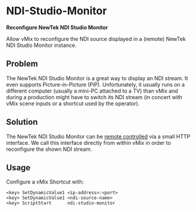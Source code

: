 
NDI-Studio-Monitor
==================

**Reconfigure NewTek NDI Studio Monitor**

Allow vMix to reconfigure the NDI source displayed in a (remote) NewTek
NDI Studio Monitor instance.

Problem
-------

The NewTek NDI Studio Monitor is a great way to display an NDI stream.
It even supports Picture-in-Picture (PiP). Unfortunately, it usually
runs on a different computer (usually a mini-PC attached to a TV) than
vMix and during a production might have to switch its NDI stream (in
concert with vMix scene inputs or a shortcut used by the operator).

Solution
--------

The NewTek NDI Studio Monitor can be
[remote controlled](https://github.com/bitfocus/companion-module-newtek-ndistudiomonitor/blob/master/HELP.md)
via a small HTTP interface. We call this interface directly from within vMix in
order to reconfigure the shown NDI stream.

Usage
-----

Configure a vMix Shortcut with:

    <key> SetDynamicValue1 <ip-address>:<port>
    <key> SetDynamicValue1 <ndi-source-name>
    <key> ScriptStart      ndi-studio-monitor

